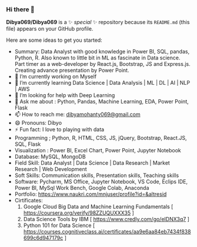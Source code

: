 ### Hi there 👋


**Dibya069/Dibya069** is a ✨ _special_ ✨ repository because its `README.md` (this file) appears on your GitHub profile.

Here are some ideas to get you started:
- Summary: Data Analyst with good knowledge in Power BI, SQL, pandas, Python, R. Also known to little bit in ML as fascinate in Data science. Part timer as a web-developer by React.js, Bootstrap, JS and Express.js. Creating advance presentation by Power Point.
- 🔭 I’m currently working on Myself
- 🌱 I’m currently learning Data Science | Data Analysis | ML | DL | AI | NLP | AWS
- 🤔 I’m looking for help with Deep Learning
- 💬 Ask me about : Python, Pandas, Machine Learning, EDA, Power Point, Flask
- 📫 How to reach me: dibyamohanty069@gmail.com
- 😄 Pronouns: Dibyo
- ⚡ Fun fact: I love to playing with data
- Programming ; Python, R, HTML, CSS, JS, jQuery, Bootstrap, React.JS, SQL, Flask
- Visualization : Power BI, Excel Chart, Power Point, Jupyter Notebook
- Database: MySQL, MongoDB
- Field Skill: Data Analyst | Data Science | Data Research | Market Research | Web Development
- Soft Skills: Communication skills, Presentation skills, Teaching skills
- Software: Pycharm, MS Office, Jupyter Notebook, VS Code, Eclips IDE, Power BI, MySql Work Bench, Google Colab, Anaconda
- Portfolio: https://www.naukri.com/mnjuser/profile?id=&altresid
- Cirtificates:
    1. Google Cloud Big Data and Machine Learning Fundamentals [ https://coursera.org/verify/98ZZUQUXXX35 ]
    2. Data Science Tools by IBM [ https://www.credly.com/go/eIDNX3q7 ]
    3. Python 101 for Data Science [ https://courses.cognitiveclass.ai/certificates/aa9e6aa84eb7434f838699c6d947179c ]
